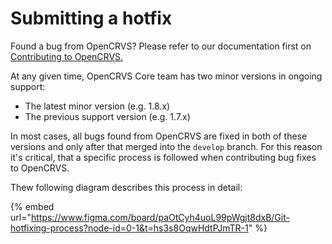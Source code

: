 # Submitting a hotfix

Found a bug from OpenCRVS? Please refer to our documentation first on [Contributing to OpenCRVS.](https://documentation.opencrvs.org/general/contributing#reporting-new-issues)

At any given time, OpenCRVS Core team has two minor versions in ongoing support:
- The latest minor version (e.g. 1.8.x)
- The previous support version (e.g. 1.7.x)

In most cases, all bugs found from OpenCRVS are fixed in both of these versions and only after that merged into the `develop` branch. For this reason it's critical, that a specific process is followed when contributing bug fixes to OpenCRVS.

Thew following diagram describes this process in detail:

{% embed url="https://www.figma.com/board/paOtCyh4uoL99pWgjt8dxB/Git-hotfixing-process?node-id=0-1&t=hs3s8OqwHdtPJmTR-1" %}

